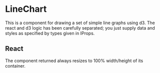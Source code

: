 # LineChart

This is a component for drawing a set of simple line graphs using d3. The react and d3 logic has been carefully separated; you just supply data and styles as specified by types given in IProps.

## React

The component returned always resizes to 100% width/height of its container.
